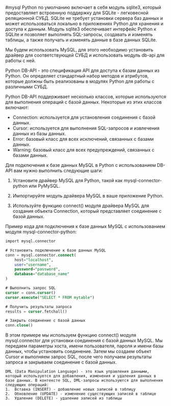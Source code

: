 #mysql
Python по умолчанию включает в себя модуль sqlite3, который предоставляет встроенную поддержку для SQLite - легковесной реляционной СУБД. SQLite не требует установки сервера баз данных и может использоваться локально в приложениях Python для хранения и доступа к данным. Модуль sqlite3 обеспечивает интерфейс Python к SQLite и позволяет выполнять SQL-запросы, создавать и изменять таблицы, а также получать и изменять данные в базе данных SQLite.

Мы будем использовать MySQL, для этого необходимо установить драйвер для соответствующей СУБД и использовать модуль db-api для работы с ней.

Python DB-API - это спецификация API для доступа к базам данных из Python. Он определяет стандартный набор методов и атрибутов, которые должны быть реализованы в модулях Python для работы с различными СУБД.

Python DB-API поддерживает несколько классов, которые используются для выполнения операций с базой данных. Некоторые из этих классов включают:

-   Connection: используется для установления соединения с базой данных.
-   Cursor: используется для выполнения SQL-запросов и извлечения данных из базы данных.
-   Error: базовый класс для всех исключений, связанных с базами данных.
-   Warning: базовый класс для всех предупреждений, связанных с базами данных.

Для подключения к базе данных MySQL в Python с использованием DB-API вам нужно выполнить следующие шаги:

1.  Установите драйвер MySQL для Python, такой как mysql-connector-python или PyMySQL.
    
2.  Импортируйте модуль драйвера MySQL в ваше приложение Python.
    
3.  Используйте функцию connect() модуля драйвера MySQL для создания объекта Connection, который представляет соединение с базой данных.
    

Пример кода для подключения к базе данных MySQL с использованием модуля mysql-connector-python:

```sql
import mysql.connector

# Установить подключение к базе данных MySQL
conn = mysql.connector.connect(
    host="localhost",
    user="username",
    password="password",
    database="database_name"
)

# Выполнить запрос SQL
cursor = conn.cursor()
cursor.execute("SELECT * FROM mytable")

# Получить результаты запроса
results = cursor.fetchall()

# Закрыть соединение с базой данных
conn.close()
```

В этом примере мы используем функцию connect() модуля mysql.connector для установки соединения с базой данных MySQL. Мы передаем параметры хоста, имени пользователя, пароля и имени базы данных, чтобы установить соединение. Затем мы создаем объект Cursor и выполняем запрос SQL, после чего получаем результаты запроса и закрываем соединение с базой данных.


	DML (Data Manipulation Language) - это язык управления данными, который используется для добавления, изменения и удаления данных в базе данных. В контексте SQL, DML-запросы используются для выполнения следующих операций:
	1.  Вставка (INSERT) - добавление новых записей в таблицу
	2.  Обновление (UPDATE) - изменение существующих записей в таблице
	3.  Удаление (DELETE) - удаление записей из таблицы

